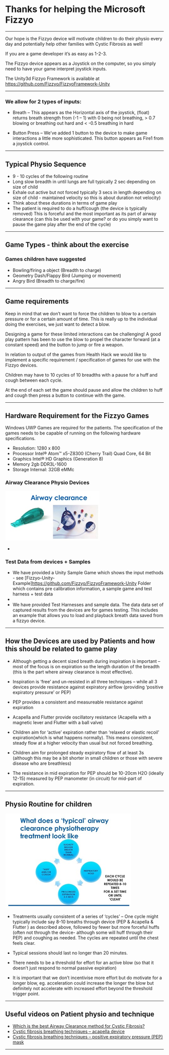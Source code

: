 # Thanks for helping the Microsoft Fizzyo 
----

Our hope is the Fizzyo device will motivate children to do their physio every day and potentially help other families with Cystic Fibrosis as well!

If you are a game developer it’s as easy as 1-2-3.

The Fizzyo device appears as a Joystick on the computer, so you simply need to have your game interpret joystick inputs.

The Unity3d Fizzyo Framework is available  at https://github.com/Fizzyo/FizzyoFramework-Unity 


----
### We allow for 2 types of inputs:

 - Breath – This appears as the Horizontal axis of the joystick, (float) returns breath strength from (-1 – 1) with 0 being not breathing, > 0.7 blowing or breathing out hard and < -0.5 breathing in hard
 
 - Button Press – We’ve added 1 button to the device to make game interactions a little more sophisticated. This button appears as Fire1 from a joystick control.

----

## Typical Physio Sequence

- 9 - 10 cycles of the following routine
- Long slow breadth in until lungs are full typically 2 sec depending on size of child
- Exhale out active but not forced typically 3 secs in length depending on size of child - maintained velocity so this is about duration not velocity) 
- Think about these durations in terms of game play 
- The patient is required to do  a huff/cough (the device is typically removed) This is forceful and the most important as its part of airway clearance (can this be used with your game? or do you simply want to pause the game play after the end of the cycle)

----
## Game Types - think about the exercise

### Games children have suggested
- Bowling/firing a object (Breadth to charge)
- Geometry Dash/Flappy Bird (Jumping or movement)
- Angry Bird (Breadth to charge/fire)

----
## Game requirements

Keep in mind that we don’t want to force the children to blow to a certain pressure or for a certain amount of time. This is really up to the individual doing the exercises, we just want to detect a blow.

Designing a game for these limited interactions can be challenging! A good play pattern has been to use the blow to propel the character forward (at a constant speed) and the button to jump or fire a weapon.

In relation to output of the games from Health Hack we would like to implement a specific requirement / specification of games for use with the Fizzyo devices.

Children may have to 10 cycles of 10 breadths with a pause for a huff and cough between each cycle.

At the end of each set the game should pause and allow the children to huff and cough then press a button to continue with the game.

----
## Hardware Requirement for the Fizzyo Games

Windows UWP Games are required for the patients.
The specification of the games needs to be capable of running on the following hardware specifications. 

- Resolution: 1280 x 800
- Processor Intel® Atom™ x5-Z8300 (Cherry Trail) Quad Core, 64 Bit
- Graphics Intel® HD Graphics (Generation 8)
- Memory 2gb DDR3L-1600
- Storage Internal: 32GB eMMc 


### Airway Clearance Physio Devices

![Airway Clearance Devices](Airway.jpg)


-
### Test Data from devices + Samples

- We have provided a Unity Sample Game which shows the input methods - see [Fizzyo-Unity-Example]https://github.com/Fizzyo/FizzyoFramework-Unity Folder which contains pre calibration information, a sample game and test harness + test data
- 
- We have provided Test Harnesses and sample data. The data data set of captured results from the devices are for games testing. This includes an example that allows you to load and playback breath data saved from a fizzyo device.

----
## How the Devices are used by Patients and how this should be related to game play

- Although getting a decent sized breath during inspiration is important – most of the focus is on expiration so the length duration of the breadth (this is the part where airway clearance is most effective).

- Inspiration is ‘free’ and un-resisted in all three techniques – while all 3 devices provide resistance against expiratory airflow 
(providing ‘positive expiratory pressure’ or PEP)

- PEP provides a consistent and measureable resistance against expiration

- Acapella and Flutter provide oscillatory resistance (Acapella with a magnetic lever and Flutter with a ball valve)

- Children aim for ‘active’ expiration rather than ‘relaxed or elastic recoil’ expiration(which is what happens normally). This means consistent, steady flow at a higher velocity than usual but not forced breathing.  

- Children aim for prolonged steady expiratory flow of at least 3s (although this may be a bit shorter in small children or those with severe disease who are breathless)

- The resistance in mid expiration for PEP should be 10-20cm H2O (ideally 12-15) measured by PEP manometer (in circuit) for mid-part of expiration.

----
## Physio Routine for children

![Physio Routine](Routine.jpg)

- Treatments usually consistent of a series of ‘cycles’ – One cycle might typically include say 8-10 breaths through device (PEP & Acapella & Flutter ) as described above, followed by fewer but more forceful huffs (often not through the device- although some will huff through their PEP) and coughing as needed. The cycles are repeated until the chest feels clear. 

- Typical sessions should last no longer than 20 minutes.

- There needs to be a threshold for effort for an active blow (so that it doesn’t just respond to normal passive expiration) 

- It is important that we don’t incentivise more effort but do motivate for a longer blow, eg. acceleration could increase the longer the blow but definitely not accelerate with increased effort beyond the threshold trigger point.

----
## Useful videos on Patient physio and technique

- [Which is the best Airway Clearance method for Cystic Fibrosis?](https://www.youtube.com/watch?v=Wn5o5AgD9m0)
- [Cystic fibrosis breathing techniques – acapella device](https://www.youtube.com/watch?v=DJFp6A_p2R8)
- [Cystic fibrosis breathing techniques – positive expiratory pressure (PEP) mask](https://www.youtube.com/watch?v=C1SLdjvNg9U)

----

